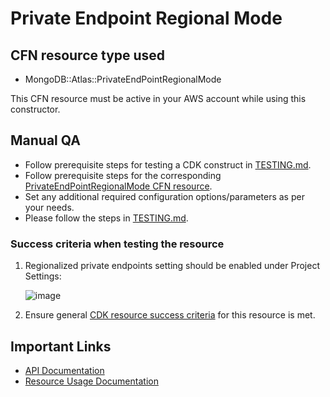 # Private Endpoint Regional Mode

## CFN resource type used
- MongoDB::Atlas::PrivateEndPointRegionalMode

This CFN resource must be active in your AWS account while using this constructor.

## Manual QA
- Follow prerequisite steps for testing a CDK construct in [TESTING.md](../../../TESTING.md).
- Follow prerequisite steps for the corresponding [PrivateEndPointRegionalMode CFN resource](../../../../cfn-resources/private-endpoint-regional-mode/test/README.md).
- Set any additional required configuration options/parameters as per your needs.
- Please follow the steps in [TESTING.md](../../../TESTING.md).


### Success criteria when testing the resource
1. Regionalized private endpoints setting should be enabled under Project Settings:

   ![image](https://user-images.githubusercontent.com/122359335/227656275-fd32b882-8b7d-4427-af6c-c4dc68fefd76.png)

2. Ensure general [CDK resource success criteria](../../../TESTING.md#success-criteria-to-be-satisfied-when-testing-a-construct) for this resource is met.

## Important Links
- [API Documentation](https://www.mongodb.com/docs/atlas/reference/api-resources-spec/#tag/Private-Endpoint-Services/operation/returnRegionalizedPrivateEndpointStatus)
- [Resource Usage Documentation](https://www.mongodb.com/docs/atlas/security-private-endpoint/#enable-regionalized-private-endpoints-1)

